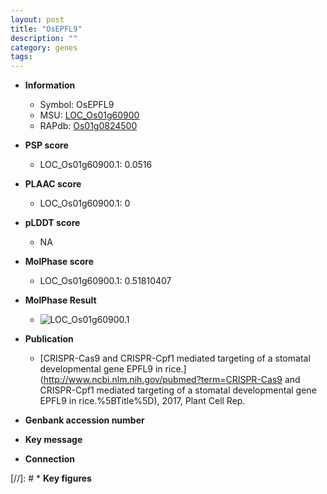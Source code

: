 ```yaml
---
layout: post
title: "OsEPFL9"
description: ""
category: genes
tags: 
---
```


* **Information**  
    + Symbol: OsEPFL9  
    + MSU: [LOC_Os01g60900](http://rice.plantbiology.msu.edu/cgi-bin/ORF_infopage.cgi?orf=LOC_Os01g60900)  
    + RAPdb: [Os01g0824500](http://rapdb.dna.affrc.go.jp/viewer/gbrowse_details/irgsp1?name=Os01g0824500)  

* **PSP score**  
    + LOC_Os01g60900.1: 0.0516 

* **PLAAC score**  
    + LOC_Os01g60900.1: 0 

* **pLDDT score**
    + NA


* **MolPhase score**
    + LOC_Os01g60900.1: 0.51810407

* **MolPhase Result**
    + ![LOC_Os01g60900.1](https://304243504.github.io/Pictures/LOC_Os01g/LOC_Os01g60900.1.png)

* **Publication**  
    + [CRISPR-Cas9 and CRISPR-Cpf1 mediated targeting of a stomatal developmental gene EPFL9 in rice.](http://www.ncbi.nlm.nih.gov/pubmed?term=CRISPR-Cas9 and CRISPR-Cpf1 mediated targeting of a stomatal developmental gene EPFL9 in rice.%5BTitle%5D), 2017, Plant Cell Rep.

* **Genbank accession number**  

* **Key message**  

* **Connection**  

[//]: # * **Key figures**  


